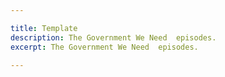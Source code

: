 ```yaml
---

title: Template
description: The Government We Need  episodes.
excerpt: The Government We Need  episodes.

---
```

